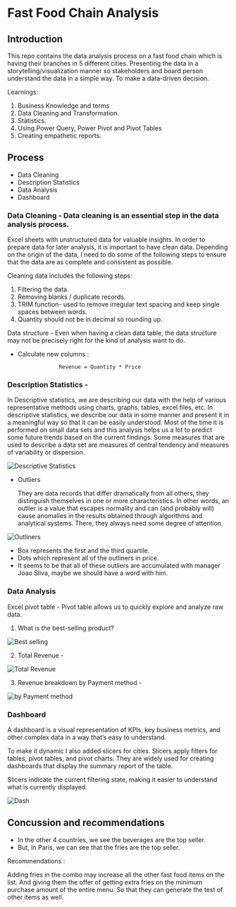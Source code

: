 # Fast Food Chain Analysis

## Introduction
This repo contains the data analysis process on a fast food chain which is having their branches in 5 different cities. Presenting the data in a storytelling/visualization manner so stakeholders and board person understand the data in a simple way.  To make a data-driven decision. 

Learnings:
1. Business Knowledge and terms
2. Data Cleaning and Transformation.
3. Statistics.
4. Using Power Query, Power Pivot and Pivot Tables
5. Creating empathetic reports.

## Process

- Data Cleaning
- Description Statistics
- Data Analysis
- Dashboard

   
### Data Cleaning - Data cleaning is an essential step in the data analysis process.

Excel sheets with unstructured data for valuable insights. In order to  prepare data for later analysis, it is important to have clean data. Depending on the origin of the data, I need to do some of the following steps to ensure that the data are as complete and consistent as possible. 

Cleaning data includes the following steps:
1. Filtering the data.
2. Removing blanks / duplicate  records. 
3. TRIM function- used to remove irregular text spacing and keep single spaces between words.
4. Quantity should not be in decimal so rounding up.

Data structure - Even when having a clean data table, the data structure may not be precisely right for the kind of analysis want to do.

- Calculate new columns :

                   Revenue = Quantity * Price


### Description Statistics - 

In Descriptive statistics, we are describing our data with the help of various representative methods using charts, graphs, tables, excel files, etc. In descriptive statistics, we describe our data in some manner and present it in a meaningful way so that it can be easily understood. Most of the time it is performed on small data sets and this analysis helps us a lot to predict some future trends based on the current findings. Some measures that are used to describe a data set are measures of central tendency and measures of variability or dispersion.

![Descriptive Statistics](https://github.com/pratiraut/Fast-Food-chain-analysis/assets/146583441/09a0e6c6-69f1-4b1e-986c-bcda3b917fba)

- Outliers

  They are data records that differ dramatically from all others, they distinguish themselves in one or more characteristics. In other words, an outlier is a value that escapes normality and can (and probably will) cause anomalies in the results obtained through algorithms and analytical systems. There, they always need some degree of attention.

![Outliners](https://github.com/pratiraut/Fast-Food-chain-analysis/assets/146583441/05cc5faf-6488-44bb-a46d-debd296f8e42)

- Box represents the first and the third quartile.
- Dots which represent all of the outliners in price.
- It seems to be that all of these outliers are accumulated with manager Joao Sliva, maybe we should have a word with him.

### Data Analysis

 Excel pivot table - Pivot table allows us to quickly explore and analyze raw data.

1. What is the best-selling product?

![Best selling](https://github.com/pratiraut/Fast-Food-chain-analysis/assets/146583441/02b9c7b5-90be-4813-9e77-58c8c114d669)


2. Total Revenue -

![Total Revenue](https://github.com/pratiraut/Fast-Food-chain-analysis/assets/146583441/00f941b2-4e2a-457a-bb72-328af30e14a4)


3. Revenue breakdown by Payment method -

![by Payment method](https://github.com/pratiraut/Fast-Food-chain-analysis/assets/146583441/df329f2f-c0b9-499f-8da2-5ff2d2e53e2e)


### Dashboard

A dashboard is a visual representation of KPIs, key business metrics, and other complex data in a way that’s easy to understand.

To make it dynamic I also added slicers for cities.
Slicers apply filters for tables, pivot tables, and pivot charts. They are widely used for creating dashboards that display the summary report of the table. 

Slicers indicate the current filtering state, making it easier to understand what is currently displayed. 

![Dash](https://github.com/pratiraut/Fast-Food-chain-analysis/assets/146583441/643b0b90-8f4d-4c36-9813-5d03dbb2e2f1)

## Concussion and recommendations

- In the other 4 countries, we see the beverages are the top seller. 
- But, In Paris, we can see that the fries are the top seller. 

Recommendations : 

Adding fries in the combo may increase all the other fast food items on the list. 
And giving them the offer of  getting extra fries on the minimum purchase amount of the entire menu. So that they can generate the test of other items as well.

